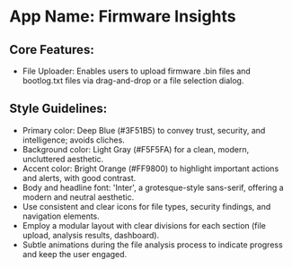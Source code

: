 # **App Name**: Firmware Insights

## Core Features:

- File Uploader: Enables users to upload firmware .bin files and bootlog.txt files via drag-and-drop or a file selection dialog.

## Style Guidelines:

- Primary color: Deep Blue (#3F51B5) to convey trust, security, and intelligence; avoids cliches.
- Background color: Light Gray (#F5F5FA) for a clean, modern, uncluttered aesthetic.
- Accent color: Bright Orange (#FF9800) to highlight important actions and alerts, with good contrast.
- Body and headline font: 'Inter', a grotesque-style sans-serif, offering a modern and neutral aesthetic.
- Use consistent and clear icons for file types, security findings, and navigation elements.
- Employ a modular layout with clear divisions for each section (file upload, analysis results, dashboard).
- Subtle animations during the file analysis process to indicate progress and keep the user engaged.